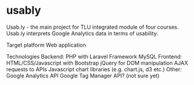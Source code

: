 # usably
Usab.ly - the main project for TLU integrated module of four courses. Usab.ly interprets Google Analytics data in terms of usability.

Target platform
  Web application

Technologies
Backend:
  PHP with Laravel Framework
  MySQL
Frontend:
  HTML/CSS/Javascript with Bootstrap
  jQuery for DOM manipulation
  AJAX requests to APIs
  Javascript chart libraries (e.g. chart.js, d3 etc.)
Other:
  Google Analytics API
  Google Tag Manager API? (not sure yet)

